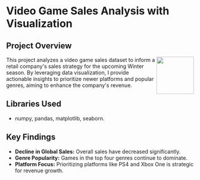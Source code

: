 # Video Game Sales Analysis with Visualization

## Project Overview
<img align="right" width="100" height="100" src="https://i.giphy.com/XbVMnNMJIDTG0yQSHT.gif">
This project analyzes a video game sales dataset to inform a retail company's sales strategy for the upcoming Winter season. By leveraging data visualization, I provide actionable insights to prioritize newer platforms and popular genres, aiming to enhance the company's revenue.

## Libraries Used
- numpy, pandas, matplotlib, seaborn.

## Key Findings
- **Decline in Global Sales:** Overall sales have decreased significantly.
- **Genre Popularity:** Games in the top four genres continue to dominate.
- **Platform Focus:** Prioritizing platforms like PS4 and Xbox One is strategic for revenue growth.